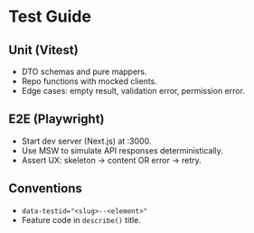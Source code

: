 # Test Guide

## Unit (Vitest)
- DTO schemas and pure mappers.
- Repo functions with mocked clients.
- Edge cases: empty result, validation error, permission error.

## E2E (Playwright)
- Start dev server (Next.js) at :3000.
- Use MSW to simulate API responses deterministically.
- Assert UX: skeleton -> content OR error -> retry.

## Conventions
- `data-testid="<slug>--<element>"`
- Feature code in `describe()` title.

